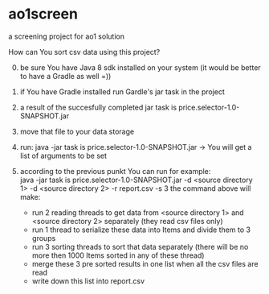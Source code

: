 # ao1screen
a screening  project for ao1 solution

How can You sort csv data using this project?

0. be sure You have Java 8 sdk installed on your system (it would be better to have a Gradle as well =))
1. if You have Gradle installed run Gardle's jar task in the project 
2. a result of the succesfully completed jar task is price.selector-1.0-SNAPSHOT.jar 
3. move that file to your data storage 
4. run: java -jar task is price.selector-1.0-SNAPSHOT.jar -> You will  get a list of arguments to be set
5. according to the previous punkt You can run for example:    
   java -jar task is price.selector-1.0-SNAPSHOT.jar  -d <source directory 1> -d <source directory 2> -r report.csv -s 3
   the command above will make: 
      
      * run 2 reading threads to get data from <source directory 1> and <source directory 2> separately (they read csv files only)
      * run 1 thread to serialize these data into Items and divide them to 3 groups
      * run 3 sorting threads to sort that data separately (there will be no more then 1000 Items sorted in any of these thread)
      * merge these 3 pre sorted results in one list when all the csv files are read
      * write down this list into report.csv
